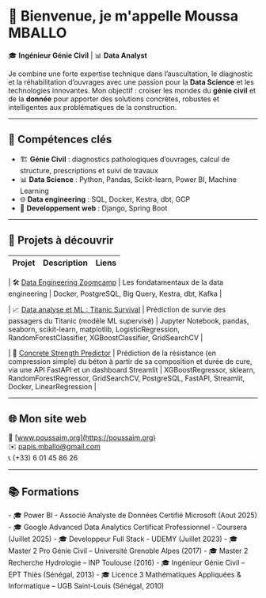 # 👋 Bienvenue, je m'appelle Moussa MBALLO

🎓 **Ingénieur Génie Civil** | 📊 **Data Analyst**

Je combine une forte expertise technique dans l’auscultation, le diagnostic et la réhabilitation d’ouvrages avec une passion pour la **Data Science** et les technologies innovantes. 
Mon objectif : croiser les mondes du **génie civil** et de la **donnée** pour apporter des solutions concrètes, robustes et intelligentes aux problématiques de la construction.

---

## 🚀 Compétences clés

- 🏗️ **Génie Civil** : diagnostics pathologiques d’ouvrages, calcul de structure, prescriptions et suivi de travaux
- 📊 **Data Science** : Python, Pandas, Scikit-learn, Power BI, Machine Learning
- 🌐 **Data engineering** : SQL, Docker, Kestra, dbt, GCP
- 🔗 **Developpement web** : Django, Spring Boot

---

## 📂 Projets à découvrir

| Projet | Description | Liens |
|--------|-------------|-------|

| 🛠️ [Data Engineering Zoomcamp](https://github.com/MoussaInc/data-engineering-zoomcamp-2025) | Les fondatamentaux de la data engineering | Docker, PostgreSQL, Big Query, Kestra, dbt, Kafka |

| 📈 [Data analyse et ML : Titanic Survival](https://github.com/MoussaInc/Data-analyse-et-ML) | Prédiction de survie des passagers du Titanic (modèle ML supervisé) | Jupyter Notebook, pandas, seaborn, scikit-learn, matplotlib, LogisticRegression, RandomForestClassifier, XGBoostClassifier, GridSearchCV |

| 🧱 [Concrete Strength Predictor](https://github.com/MoussaInc/Data-analyse-et-ML/tree/main/projets/2-concrete_strength_project) | Prédiction de la résistance (en compression simple) du béton à partir de sa composition et durée de cure, via une API FastAPI et un dashboard Streamlit | XGBoostRegressor, sklearn, RandomForestRegressor, GridSearchCV, PostgreSQL, FastAPI, Streamlit, Docker, LinearRegression |

<!--| 🧱 [Diagnostic Assainissement DEA93](https://github.com/MoussaInc/dea93-diagnostics) | Réhabilitation de réseaux pour la Seine-Saint-Denis | Power BI, Génie Civil |

| 📊 [Dashboard Power BI](https://github.com/MoussaInc/powerbi-assainissement) | Visualisation de données techniques de terrain | Power BI |

| 💡 [Portfolio Web](https://github.com/MoussaInc/site-poussaim-org](https://poussaim.org/) | Site personnel [poussaim.org](https://poussaim.org) pour présenter mes projets | Django, HTML |
-->

---

## 🌐 Mon site web

🔗 [www.poussaim.org](https://poussaim.org)  
✉️ papis.mballo@gmail.com  
📞 (+33) 6 01 45 86 26

---

## 📚 Formations
<!--
- 🎓 Data engineer - Data Engineering Zoomcamp (Decembre 2025)
--!>

- 🎓 Power BI - Associé Analyste de Données Certifié Microsoft (Aout 2025) 
- 🎓 Google Advanced Data Analytics Certificat Professionnel - Coursera (Juillet 2025)
- 🎓 Developpeur Full Stack - UDEMY (Juillet 2023)  
- 🎓 Master 2 Pro Génie Civil – Université Grenoble Alpes (2017)  
- 🎓 Master 2 Recherche Hydrologie – INP Toulouse (2016)
- 🎓 Ingénieur Génie Civil – EPT Thiès (Sénégal, 2013)  
- 🎓 Licence 3 Mathématiques Appliquées & Informatique – UGB Saint-Louis (Sénégal, 2010)
